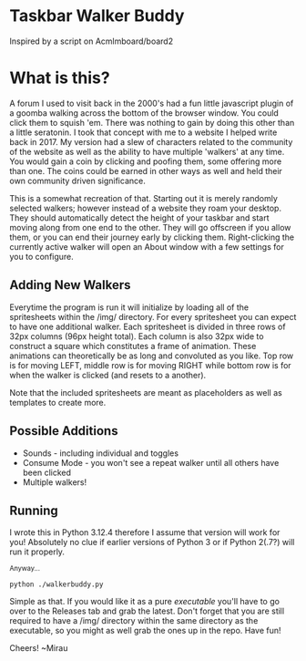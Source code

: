 # Taskbar Walker Buddy
Inspired by a script on Acmlmboard/board2

# What is this?
A forum I used to visit back in the 2000's had a fun little javascript plugin of a goomba walking across the bottom of the browser window. You could click them to squish 'em. There was nothing to gain by doing this other than a little seratonin. I took that concept with me to a website I helped write back in 2017. My version had a slew of characters related to the community of the website as well as the ability to have multiple 'walkers' at any time. You would gain a coin by clicking and poofing them, some offering more than one. The coins could be earned in other ways as well and held their own community driven significance.

This is a somewhat recreation of that. Starting out it is merely randomly selected walkers; however instead of a website they roam your desktop. They should automatically detect the height of your taskbar and start moving along from one end to the other. They will go offscreen if you allow them, or you can end their journey early by clicking them. Right-clicking the currently active walker will open an About window with a few settings for you to configure.

## Adding New Walkers
Everytime the program is run it will initialize by loading all of the spritesheets within the /img/ directory. For every spritesheet you can expect to have one additional walker. Each spritesheet is divided in three rows of 32px columns (96px height total). Each column is also 32px wide to construct a square which constitutes a frame of animation. These animations can theoretically be as long and convoluted as you like. Top row is for moving LEFT, middle row is for moving RIGHT while bottom row is for when the walker is clicked (and resets to a another).

Note that the included spritesheets are meant as placeholders as well as templates to create more.


## Possible Additions
* Sounds - including individual and toggles
* Consume Mode - you won't see a repeat walker until all others have been clicked
* Multiple walkers!

## Running
I wrote this in Python 3.12.4 therefore I assume that version will work for you! Absolutely no clue if earlier versions of Python 3 or if Python 2(.7?) will run it properly.

<sub>Anyway...</sub>

```python ./walkerbuddy.py```


Simple as that. If you would like it as a pure _executable_ you'll have to go over to the Releases tab and grab the latest. Don't forget that you are still required to have a /img/ directory within the same directory as the executable, so you might as well grab the ones up in the repo. Have fun!

Cheers!
~Mirau
